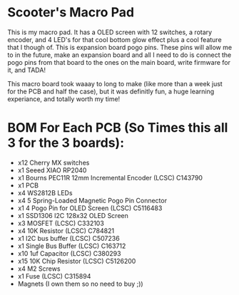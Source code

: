 # Scooter's Macro Pad

This is my macro pad. It has a OLED screen with 12 switches, a rotary encoder, and 4 LED's for that cool bottom glow effect plus a cool feature that I though of. This is expansion board pogo pins. These pins will allow
me to in the future, make an expansion board and all I need to do is connect the pogo pins from that board to the ones on the main board, write firmware for it, and TADA!

This macro board took waaay to long to make (like more than a week just for the PCB and half the case), but it was definitly fun, a huge learning experiance, and totally worth my time!

# BOM For Each PCB (So Times this all 3 for the 3 boards):
- x12 Cherry MX switches
- x1 Seeed XIAO RP2040
- x1 Bourns PEC11R 12mm Incremental Encoder (LCSC) C143790
- x1 PCB
- x4 WS2812B LEDs
- x4 5 Spring-Loaded Magnetic Pogo Pin Connector
- x1 4 Pogo Pin for OLED Screen (LCSC) C5116483
- x1 SSD1306 I2C 128x32 OLED Screen
- x3 MOSFET (LCSC) C332103
- x4 10K Resistor (LCSC) C784821
- x1 I2C bus buffer (LCSC) C507236
- x1 Single Bus Buffer (LCSC) C163712
- x10 1uf Capacitor (LCSC) C380293
- x15 10K Chip Resistor (LCSC) C5126200
- x4 M2 Screws
- x1 Fuse (LCSC) C315894
- Magnets (I own them so no need to buy ;))
